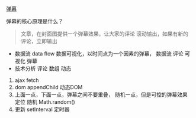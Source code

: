 [弹幕](https://juejin.im/post/5ae56927f265da0b7e0c0968)

弹幕的核心原理是什么？
> 文章，在封面图提供一个弹幕效果，让大家的评论
滚动输出，如果有新的评论，立即输出
- 数据流  data flow
数据可视化，以时间点为一个因素的弹幕，
数据流 评论
可视化 弹幕
- 技术分析
评论 数组 动态
1. ajax fetch
2. dom appendChild 动态DOM 
3. 上面一点，下面一点，弹幕之间不要重叠，
随机一点，但是可控的弹幕效果
定位
随机 Math.random()
4. 更新
setInterval 定时器
